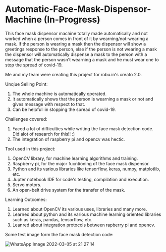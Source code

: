 # Automatic-Face-Mask-Dispensor-Machine (In-Progress)

This face mask dispensor machine totally made automatically and not worked when a person comes in front of it by wearning/not-wearing a mask. If the person is wearing a mask then the dispensor will show a greetings response to the person, else if the person is not wearing a mask the dispensor will automatically dispense a mask to the person with a message that the person wasn't wearning a mask and he must wear one to stop the spread of covid-19.

Me and my team were creating this project for robu.in's creato 2.0. 


Unqiue Selling Point: 

1. The whole machine is automatically operated. 
2. It automatically shows that the person is wearning a mask or not and gives message with respect to that. 
3. Can be helpfull in stopping the spread of covid-19. 


Challenges covered:

1. Faced a lot of difficulties while writing the face mask detection code. Did alot of research for this!! :)
2. The integration of raspberry pi and opencv was hectic. 



Tool used in this project: 

1. OpenCV library, for machine learning algorithms and training. 
2. Raspberry pi, for the major fucntioning of the face mask dispensor. 
3. Python and its various libraries like tensorflow, keras, numpy, matplotlib, etc. 
4. Jupter notebook IDE for code's testing, compilation and execution. 
5. Servo motors.
6. An open-belt drive system for the transfer of the mask. 


Learning Outcomes: 

1. Learned about OpenCV its various uses, libraries and many more.
2. Learned about python and its various machine learning oriented libraries such as keras, pandas, tensorflow, etc. 
3. Leanred about integration protocols between rapberry pi and opencv. 



Some test image form the face mask detection code:

![WhatsApp Image 2022-03-05 at 21 27 14](https://user-images.githubusercontent.com/65725785/156890837-d224234a-6d1e-4b9a-862c-b3fbe1405874.jpeg)





